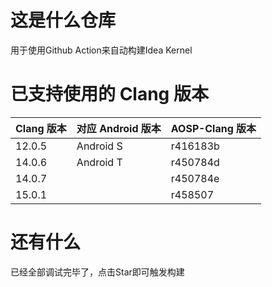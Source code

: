# 这是什么仓库
用于使用Github Action来自动构建Idea Kernel

# 已支持使用的 Clang 版本
| Clang 版本 | 对应 Android 版本 | AOSP-Clang 版本 |
| ---------- | ----------------- | --------------- |
| 12.0.5 | Android S | r416183b |
| 14.0.6 | Android T | r450784d |
| 14.0.7 | | r450784e |
| 15.0.1 | | r458507 |

# 还有什么
已经全部调试完毕了，点击Star即可触发构建
